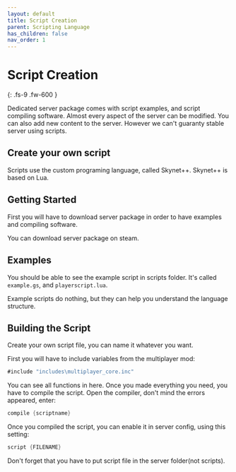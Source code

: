 ```yaml
---
layout: default
title: Script Creation
parent: Scripting Language
has_children: false
nav_order: 1
---
```


# **Script Creation**
{: .fs-9 .fw-600 }

Dedicated server package comes with script examples, and script compiling software. Almost every aspect of the server can be modified. You can also add new content to the server. However we can't guaranty stable server using scripts.

## **Create your own script**
Scripts use the custom programing language, called Skynet++. Skynet++ is based on Lua.

## Getting Started
First you will have to download server package in order to have examples and compiling software.

You can download server package on steam.

## Examples
You should be able to see the example script in scripts folder. It's called `example.gs`, and `playerscript.lua`.

Example scripts do nothing, but they can help you understand the language structure.

## Building the Script
Create your own script file, you can name it whatever you want.

First you will have to include variables from the multiplayer mod:

```cs
#include "includes\multiplayer_core.inc"
```

You can see all functions in here.
Once you made everything you need, you have to compile the script.
Open the compiler, don't mind the errors appeared, enter:

```cs
compile {scriptname}
```

Once you compiled the script, you can enable it in server config, using this setting:

```cs
script {FILENAME}
```

Don't forget that you have to put script file in the server folder(not scripts).